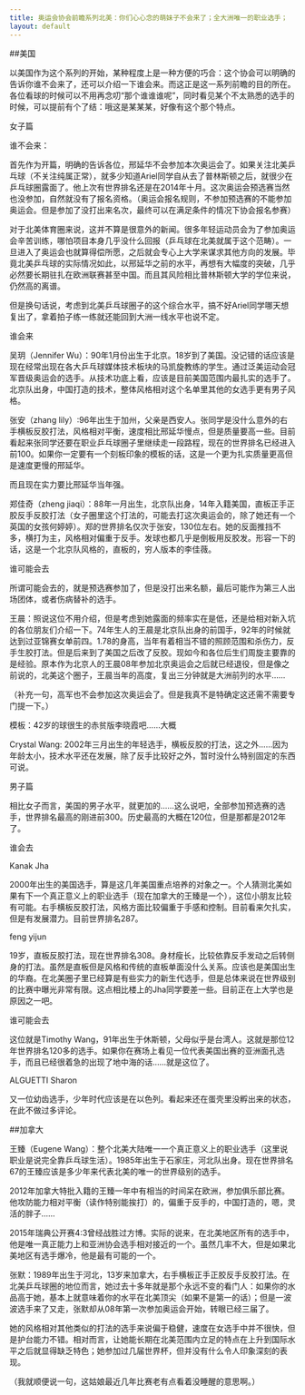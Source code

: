 ```yaml
---
title: 奥运会协会前瞻系列北美：你们心心念的萌妹子不会来了；全大洲唯一的职业选手；
layout: default
---
```


##美国

以美国作为这个系列的开始，某种程度上是一种方便的巧合：这个协会可以明确的告诉你谁不会来了，还可以介绍一下谁会来。而这正是这一系列前瞻的目的所在。各位看球的时候可以不用再念叨“那个谁谁谁呢”，同时看见某个不太熟悉的选手的时候，可以提前有个了结：哦这是某某某，好像有这个那个特点。

女子篇

谁不会来：

首先作为开篇，明确的告诉各位，邢延华不会参加本次奥运会了。如果关注北美乒乓球（不关注纯属正常），就多少知道Ariel同学自从去了普林斯顿之后，就很少在乒乓球圈露面了。他上次有世界排名还是在2014年十月。这次奥运会预选赛当然也没参加，自然就没有了报名资格。（奥运会报名规则，不参加预选赛的不能参加奥运会。但是参加了没打出来名次，最终可以在满足条件的情况下协会报名参赛）

对于北美体育圈来说，这并不算是很意外的新闻。很多年轻运动员会为了参加奥运会辛苦训练，哪怕项目本身几乎没什么回报（乒乓球在北美就属于这个范畴）。一旦进入了奥运会也就算得偿所愿，之后就会专心上大学来谋求其他方向的发展。毕竟北美乒乓球的实际情况如此，以邢延华之前的水平，再想有大幅度的突破，几乎必然要长期驻扎在欧洲联赛甚至中国。而且其风险相比普林斯顿大学的学位来说，仍然高的离谱。

但是换句话说，考虑到北美乒乓球圈子的这个综合水平，搞不好Ariel同学哪天想复出了，拿着拍子练一练就还能回到大洲一线水平也说不定。

谁会来

吴玥（Jennifer Wu）：90年1月份出生于北京。18岁到了美国。没记错的话应该是现在经常出现在各大乒乓球媒体技术板块的马凯旋教练的学生。通过泛美运动会冠军晋级奥运会的选手。从技术功底上看，应该是目前美国范围内最扎实的选手了。北京队出身，中国打造的技术，整体风格相对这个名单里其他的女选手更有男子风格。

张安（zhang lily）:96年出生于加州，父亲是西安人。张同学是没什么意外的右手横板反胶打法，风格相对平衡，速度相比邢延华慢点，但是质量要高一些。目前看起来张同学还要在职业乒乓球圈子里继续走一段路程，现在的世界排名已经进入前100。如果你一定要有一个刻板印象的模板的话，这是一个更为扎实质量更高但是速度更慢的邢延华。

而且现在实力要比邢延华当年强。

郑佳奇（zheng jiaqi）：88年一月出生，北京队出身，14年入籍美国，直板正手正胶反手反胶打法（女子圈里这个打法的，可能去打这次奥运会的，除了她还有一个英国的女孩何婷婷）。郑的世界排名仅次于张安，130位左右。她的反面推挡不多，横打为主，风格相对偏重于反手。发球也都几乎是倒板用反胶发。形容一下的话，这是一个北京队风格的，直板的，穷人版本的李佳薇。

谁可能会去

所谓可能会去的，就是预选赛参加了，但是没打出来名额，最后可能作为第三人出场团体，或者伤病替补的选手。

王晨：照说这位不用介绍，但是考虑到她露面的频率实在是低，还是给相对新入坑的各位朋友们介绍一下。74年生人的王晨是北京队出身的前国手，92年的时候就达到过亚锦赛女单前四。1.78的身高，当年有着相当不错的照顾范围和杀伤力，反手生胶打法。但是后来到了美国之后改了反胶。现如今和各位后生们周旋主要靠的是经验。原本作为北京人的王晨08年参加北京奥运会之后就已经退役，但是像之前说的，北美这个圈子，王晨当年的高度，复出三分钟就是大洲前列的水平……

（补充一句，高军也不会参加这次奥运会了。但是我真不是特确定这还需不需要专门提一下。）

模板：42岁的球很生的赤贫版李晓霞吧……大概

Crystal Wang: 2002年三月出生的年轻选手，横板反胶的打法，这之外……因为年龄太小，技术水平还在发展，除了反手比较好之外，暂时没什么特别固定的东西可说。

男子篇

相比女子而言，美国的男子水平，就更加的……这么说吧，全部参加预选赛的选手，世界排名最高的刚进前300。历史最高的大概在120位，但是那都是2012年了。

谁会去

Kanak Jha

2000年出生的美国选手，算是这几年美国重点培养的对象之一。个人猜测北美如果有下一个真正意义上的职业选手（现在加拿大的王臻是一个），这位小朋友比较有可能。右手横板反胶打法，风格方面比较偏重于手感和控制。目前看来欠扎实，但是有发展潜力。目前世界排名287。

feng yijun

19岁，直板反胶打法，现在世界排名308。身材瘦长，比较依靠反手发动之后转侧身的打法。虽然是直板但是风格和传统的直板单面没什么关系。应该也是美国出生的华裔。在北美圈子里已经算是有些实力的新生代选手，但是总体来说在世界级别的比赛中曝光非常有限。这点相比楼上的Jha同学要差一些。目前正在上大学也是原因之一吧。

谁可能会去

这位就是Timothy Wang，91年出生于休斯顿，父母似乎是台湾人。这就是那位12年世界排名120多的选手。如果你在赛场上看见一位代表美国出赛的亚洲面孔选手，而且已经很着急的出现了地中海的话……就是这位了。

ALGUETTI Sharon

又一位幼齿选手，少年时代应该是在以色列。看起来还在蛋壳里没孵出来的状态，在此不做过多评论。


##加拿大

王臻（Eugene Wang）：整个北美大陆唯一一个真正意义上的职业选手（这里说职业是说完全靠乒乓球生活）。1985年出生于石家庄，河北队出身。现在世界排名67的王臻应该是多少年来代表北美的唯一的世界级别的选手。

2012年加拿大特批入籍的王臻一年中有相当的时间呆在欧洲，参加俱乐部比赛。他攻防能力相对平衡（读作特别能挨打）的，偏重于反手的，中国打造的，嗯，灵活的胖子……

2015年瑞典公开赛4:3曾经战胜过方博。实际的说来，在北美地区所有的选手中，他是唯一真正能力上和亚洲协会选手相对接近的一个。虽然几率不大，但是如果北美地区有选手爆冷，他是最有可能的一个。

张默：1989年出生于河北，13岁来加拿大，右手横板正手正胶反手反胶打法。在北美乒乓球圈的地位而言，她过去十多年就是那个永远不变的看门人：如果你的水品高于她，基本上就意味着你的水平在北美顶尖（如果不是第一的话）；但是一波波选手来了又走，张默却从08年第一次参加奥运会开始，转眼已经三届了。

她的风格相对其他类似的打法的选手来说偏于稳健，速度在女选手中并不很快，但是护台能力不错。相对而言，让她能长期在北美范围内立足的特点在上升到国际水平之后就显得缺乏特色；她参加过几届世界杯，但并没有什么令人印象深刻的表现。

（我就顺便说一句，这姑娘最近几年比赛老有点看着没睡醒的意思啊。）
